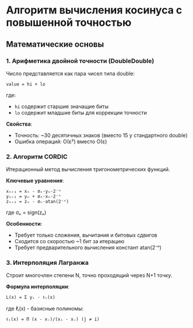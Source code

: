 # Алгоритм вычисления косинуса с повышенной точностью

## Математические основы

### 1. Арифметика двойной точности (DoubleDouble)
Число представляется как пара чисел типа double:
```
value = hi + lo
```
где:
- `hi` содержит старшие значащие биты
- `lo` содержит младшие биты для коррекции точности

**Свойства**:
- Точность: ~30 десятичных знаков (вместо 15 у стандартного double)
- Ошибка операций: O(ε²) вместо O(ε)

### 2. Алгоритм CORDIC
Итерационный метод вычисления тригонометрических функций.

**Ключевые уравнения**:
```
xₙ₊₁ = xₙ - σₙ·yₙ·2⁻ⁿ
yₙ₊₁ = yₙ + σₙ·xₙ·2⁻ⁿ
zₙ₊₁ = zₙ - σₙ·atan(2⁻ⁿ)
```
где σₙ = sign(zₙ)

**Особенности**:
- Требует только сложения, вычитания и битовых сдвигов
- Сходится со скоростью ~1 бит за итерацию
- Требует предварительного вычисления констант atan(2⁻ⁿ)

### 3. Интерполяция Лагранжа
Строит многочлен степени N, точно проходящий через N+1 точку.

**Формула интерполяции**:
```
L(x) = Σ yᵢ · ℓᵢ(x)
```
где ℓᵢ(x) - базисные полиномы:
```
ℓᵢ(x) = Π (x - xⱼ)/(xᵢ - xⱼ) (j ≠ i)
```







